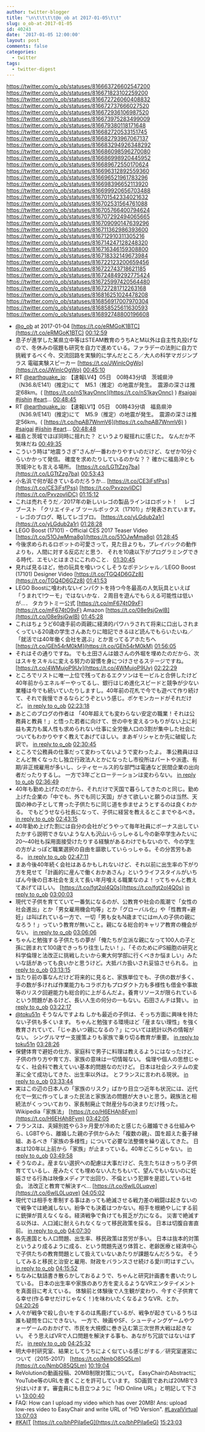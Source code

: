 ```yaml
---
author: twitter-blogger
title: "\n\t\t\t\t@o_ob at 2017-01-05\t\t"
slug: o_ob-at-2017-01-05
id: 40243
date: '2017-01-05 12:00:00'
layout: post
comments: false
categories:
  - twitter
tags:
  - twitter-digest
---
```


https://twitter.com/o_ob/statuses/816663726602547200 https://twitter.com/o_ob/statuses/816671823102259200 https://twitter.com/o_ob/statuses/816672726060408832 https://twitter.com/o_ob/statuses/816672737666027520 https://twitter.com/o_ob/statuses/816672936106987520 https://twitter.com/o_ob/statuses/816673975283499009 https://twitter.com/o_ob/statuses/816679380118171648 https://twitter.com/o_ob/statuses/816682720533151745 https://twitter.com/o_ob/statuses/816682793967067137 https://twitter.com/o_ob/statuses/816683294926348292 https://twitter.com/o_ob/statuses/816686098596270080 https://twitter.com/o_ob/statuses/816686998920445952 https://twitter.com/o_ob/statuses/816689672550170624 https://twitter.com/o_ob/statuses/816696312892559360 https://twitter.com/o_ob/statuses/816696521961783296 https://twitter.com/o_ob/statuses/816698396652113920 https://twitter.com/o_ob/statuses/816699920656703488 https://twitter.com/o_ob/statuses/816701542334021632 https://twitter.com/o_ob/statuses/816702531564761088 https://twitter.com/o_ob/statuses/816705766400794624 https://twitter.com/o_ob/statuses/816707292494065665 https://twitter.com/o_ob/statuses/816709090147639296 https://twitter.com/o_ob/statuses/816711362986393600 https://twitter.com/o_ob/statuses/816712910311305216 https://twitter.com/o_ob/statuses/816714247128248320 https://twitter.com/o_ob/statuses/816716346159308800 https://twitter.com/o_ob/statuses/816718332149673984 https://twitter.com/o_ob/statuses/816722123200659456 https://twitter.com/o_ob/statuses/816722743718621185 https://twitter.com/o_ob/statuses/816724849292775424 https://twitter.com/o_ob/statuses/816725997420564480 https://twitter.com/o_ob/statuses/816727281712263168 https://twitter.com/o_ob/statuses/816816251024478208 https://twitter.com/o_ob/statuses/816856917007970304 https://twitter.com/o_ob/statuses/816858525611630593 https://twitter.com/o_ob/statuses/816892748800196608  

*   [@o_ob](https://twitter.com/o_ob) at 2017-01-04 [https://t.co/eRMGoK1BTC](https://t.co/eRMGoK1BTC) [00:12:59](https://twitter.com/o_ob/statuses/816663726602547200)
*   息子が進学した某県立中等はSTEAM教育のうちAとM以外は自主性丸投げなので、冬休みの宿題も研究を自力で進めている。ファラデーの法則に自力で挑戦するべく今、交流回路を実験的に学んだところ／大人の科学マガジンプラス 電磁実験スピーカー [https://t.co/JWinlcOgWo](https://t.co/JWinlcOgWo) [00:45:10](https://twitter.com/o_ob/statuses/816671823102259200)
*   RT [@earthquake_jp](https://twitter.com/earthquake_jp): 【速報LV4】05日　00時43分頃　茨城県沖（N36.8/E141）(推定)にて　M5.1（推定）の地震が発生。　震源の深さは推定68km。( [https://t.co/nS1kayOnnc](https://t.co/nS1kayOnnc) ) [#saigai](https://twitter.com/search?q=%23saigai&src=hash) [#jishin](https://twitter.com/search?q=%23jishin&src=hash) [#eart](https://twitter.com/search?q=%23eart&src=hash)… [00:48:45](https://twitter.com/o_ob/statuses/816672726060408832)
*   RT [@earthquake_jp](https://twitter.com/earthquake_jp): 【速報LV1】05日　00時43分頃　福島県沖（N36.9/E141）(推定)にて　M5.9（推定）の地震が発生。　震源の深さは推定56km。( [https://t.co/hpAB7WnmV6](https://t.co/hpAB7WnmV6) ) [#saigai](https://twitter.com/search?q=%23saigai&src=hash) [#jishin](https://twitter.com/search?q=%23jishin&src=hash) [#eart](https://twitter.com/search?q=%23eart&src=hash)… [00:48:48](https://twitter.com/o_ob/statuses/816672737666027520)
*   福島と茨城でほぼ同時に揺れた？ というより縦揺れに感じた。 なんだか不気味だね [00:49:35](https://twitter.com/o_ob/statuses/816672936106987520)
*   こういう時は"地震うさぎ"さんが一番わかりやすいのだけど、なぜか10分ぐらいかかって発信。 確度を求めたりしているのかな？？ 確かに福島沖とも茨城沖とも言える場所。 [https://t.co/LGTtZzg7ba](https://t.co/LGTtZzg7ba) [00:53:43](https://twitter.com/o_ob/statuses/816673975283499009)
*   小名浜で何が起きているのだろうか… [https://t.co/CE3iFsfPss](https://t.co/CE3iFsfPss) [https://t.co/PxvzovliDC](https://t.co/PxvzovliDC) [01:15:12](https://twitter.com/o_ob/statuses/816679380118171648)
*   これは売れそうだ／2017年の新しいレゴの製品ラインはロボット！　 レゴ ブースト 「クリエイティブ ツールボックス（17101）」が発表されています。 - レゴのブログ、略してレゴブロ。 [https://t.co/yLGdub2a1r](https://t.co/yLGdub2a1r) [01:28:28](https://twitter.com/o_ob/statuses/816682720533151745)
*   LEGO Boost (17101) - Official CES 2017 Teaser Video [https://t.co/51OJwMma8g](https://t.co/51OJwMma8g) [01:28:45](https://twitter.com/o_ob/statuses/816682793967067137)
*   今後求められるロボットの可愛さって，見た目よりも，プレイバックの動作よりも，人間に対する反応だと思う． それを10歳以下がプログラミングできる時代．エモいとはまさにこれのこと． [01:30:45](https://twitter.com/o_ob/statuses/816683294926348292)
*   見れば見るほど，他の玩具を喰いつくしそうなポテンシャル／LEGO Boost (17101) Designer Video [https://t.co/TGQ4D6GZz8](https://t.co/TGQ4D6GZz8) [01:41:53](https://twitter.com/o_ob/statuses/816686098596270080)
*   LEGO Boostに喰われないインパクトを持つ今冬最高の人気玩具といえば「うまれて!ウーモ」ではないかな．２周目を遊んでもらえる可能性は低いが…． タカラトミー公式 [https://t.co/mF674tO9xF](https://t.co/mF674tO9xF) Amazon [https://t.co/08e9sjGwIB](https://t.co/08e9sjGwIB) [01:45:28](https://twitter.com/o_ob/statuses/816686998920445952)
*   これはちょうど60歳手前の両親に経済的パワハラされて将来に口出しされまくっている20歳の学生さんあたりに暗記できるほど読んでもらいたいね／「就活では40年働く会社を選ぶ」とか言ってるアホたちへ [https://t.co/GEh54rM0kM](https://t.co/GEh54rM0kM) [01:56:05](https://twitter.com/o_ob/statuses/816689672550170624)
*   それはその通りですね。 でも土田さんは娘さんの外堀を埋めたのだから、次はスキをスキルに変える努力の習慣を身につけさせるステージですね。 [https://t.co/4WMujoP9Uv](https://t.co/4WMujoP9Uv) [02:22:29](https://twitter.com/o_ob/statuses/816696312892559360)
*   ところでリストに唯一上位で残っておるエクソンはモービルと合併したけど40年前からエネルギーやってるし、銀行はじめ進化スピードと競争が少ない業種は今でも続いていたりしますし。40年前の花札で今でも遊べて作り続けて、それで我慢できるならどうぞという感じ。ポケモンカードがそれだけど。 [in reply to o_ob](https://twitter.com/o_ob/statuses/816689672550170624) [02:23:18](https://twitter.com/o_ob/statuses/816696521961783296)
*   あとこのブログの作者は 「40年超えても変わらない安定の職業！それは公務員と教員！」と悟った若者に向けて、世の中を変えるつもりがない上に利益も実力も属人性も求められない仕事に全労働人口の3割が集中した社会についてもわかりやすく教えてあげてほしい。まあギリシャとか先に破綻した訳で。 [in reply to o_ob](https://twitter.com/o_ob/statuses/816689672550170624) [02:30:45](https://twitter.com/o_ob/statuses/816698396652113920)
*   ところで公務員の仕事だって変わってないようで変わったよ。 準公務員はほとんど無くなったし独立行政法人とかになったし市役所はパートや派遣、有期/非正規雇用が多いし、シティセールス的な部門は電通など民間企業の出向者だったりするし。 一方で3年ごとローテーションは変わらない。 [in reply to o_ob](https://twitter.com/o_ob/statuses/816698396652113920) [02:36:49](https://twitter.com/o_ob/statuses/816699920656703488)
*   40年も勤め上げたのだから、それだけで天国で暮らしてきたのと同じ。勤め上げた企業の「中でも、外でも同じ天国」がきて欲しいと願うのは当然、天国の神の子として育った子供たちに同じ道を歩ませようとするのは良くわかる。 でもどうせなら社長になって、子供に経営を教えるとこまでやるべき。 [in reply to o_ob](https://twitter.com/o_ob/statuses/816689672550170624) [02:43:15](https://twitter.com/o_ob/statuses/816701542334021632)
*   40年勤め上げた割には自分の会社がどうやって毎年社員にボーナス出していたかすら説明できないような人も沢山いらっしゃるし今の新卒学生みたいに20〜40社も採用面接受けたりする経験があるわけでもないので、今の学生の方がよっぽど職業選択の自由を謳歌していらっしゃる。その分苦労もある。 [in reply to o_ob](https://twitter.com/o_ob/statuses/816689672550170624) [02:47:11](https://twitter.com/o_ob/statuses/816702531564761088)
*   まあ今後40年続く会社はあるかもしれないけど、それ以前に出生率の下がり方を見せて「計画的に産んで働くおかあさん」というライフスタイルがいちばん今後の日本社会を支えて長い年月喰える職業なのよ！ってちゃんと教えてあげてほしい。 [https://t.co/fgt2ol4Q0s](https://t.co/fgt2ol4Q0s) [in reply to o_ob](https://twitter.com/o_ob/statuses/816689672550170624) [03:00:03](https://twitter.com/o_ob/statuses/816705766400794624)
*   現代で子供を育てていて一番気になるのが、公教育や社会の風潮で「女性の社会進出」とか「男女雇用機会均等」とか「グローバル化」や「性教育=避妊」は叫ばれている一方で、一切「男も女もN歳までにはm人の子供の親になろう！」っていう教育が無いこと。親になる総合的キャリア教育の機会がない。 [in reply to o_ob](https://twitter.com/o_ob/statuses/816705766400794624) [03:06:06](https://twitter.com/o_ob/statuses/816707292494065665)
*   ちゃんと勉強する子供たちの夢が「俺たちが立派な親になって100人の子と孫に囲まれて100歳できっちり往生したい！」、「そのためにiPS細胞の研究と科学倫理と法改正に挑戦したいから東大何学部に行くべきか悩ましい」みたいな話があっても良いかと思うけど。大抵バカ扱いされ妥協させられる。 [in reply to o_ob](https://twitter.com/o_ob/statuses/816707292494065665) [03:13:15](https://twitter.com/o_ob/statuses/816709090147639296)
*   当たり前の事なんだけど将来的に見ると、家族単位でも、子供の数が多く、手の数が多ければ作業能力もコラボ力もプロダクト力も多様性も借金や事故等のリスク回避能力も総合的に上がるんだよ。養育リソースが限られているという問題があるけど、長い人生の何分の一もない。石田さんチは賢い。 [in reply to o_ob](https://twitter.com/o_ob/statuses/816709090147639296) [03:22:17](https://twitter.com/o_ob/statuses/816711362986393600)
*   [@toku51n](https://twitter.com/toku51n) そうなんですよね しかも最近の子供は、そっち方面に興味を持たない子供も多くいます。 ちゃんと勉強する環境ほど「産まない理性」を強く教育されていて、「じゃあいつ親になるの？」については統計以外の情報がない。 シングルマザー支援策よりも家族で乗り切る教育が重要。 [in reply to toku51n](https://twitter.com/toku51n/statuses/816710142037106688) [03:28:26](https://twitter.com/o_ob/statuses/816712910311305216)
*   保健体育で避妊の仕方、家庭科で男子に料理は教えるようにはなったけど、子供の作り方や育て方、家族の意味は一切情報ない。 倫理や個人の思想じゃなく、社会科で教えていい基本的問題なのだけど。 日本は社会システムの変革に全て成功してきた、出生率以外は。 とフランスに言われる現状。 [in reply to o_ob](https://twitter.com/o_ob/statuses/816711362986393600) [03:33:44](https://twitter.com/o_ob/statuses/816714247128248320)
*   実はこの辺の日本人の「家族のリスク」ばかり目立つ近年も状況には、近代化で一気に作ってしまった民法と家族法の問題が大きいと思う。親族法と相続法がくっついており、家長制廃止で財産分与の決まりだけ残った。 Wikipedia「家族法」 [https://t.co/H6EHAh8Fym](https://t.co/H6EHAh8Fym) [03:42:05](https://twitter.com/o_ob/statuses/816716346159308800)
*   フランスは、夫婦別姓やら3ヶ月愛が冷めたと感じたら離婚できる仕組みやら、LGBTやら、離婚した親の子供からみた「複数の親」、国を超えた養子縁組、あるべき「家族の多様性」について必要な法整備を繰り返してきた。 日本は120年以上前から「家族」が止まっている。40年どころじゃない。 [in reply to o_ob](https://twitter.com/o_ob/statuses/816716346159308800) [03:49:58](https://twitter.com/o_ob/statuses/816718332149673984)
*   そうなのよ。産まない選択への配慮は大事だけど、先生たちはきっちり子供育てているし、産みたくても埋めない人たちもいて、望んでもいないのに妊娠させる行為は映像メディアで出回り、不倫という犯罪を是認している社会。 法改正と教育で解決すべ… [https://t.co/6wIL0Luqve](https://t.co/6wIL0Luqve) [04:05:02](https://twitter.com/o_ob/statuses/816722123200659456)
*   現代では相手を牽制する事はあっても絶滅させる戦力差の戦闘は起きないので戦争では絶滅しない。紛争でも決着はつかない。相手を根絶やしにする前に銃弾が買えなくなる。経済戦争で負けても貧乏が力になる。 災害で絶滅する以外は、人口減に耐えられなくなって移民政策を採る。 日本は切腹自害直前。 [in reply to o_ob](https://twitter.com/o_ob/statuses/816718332149673984) [04:07:30](https://twitter.com/o_ob/statuses/816722743718621185)
*   各先進国とも人口問題、出生率、移民政策は苦労が多い。 日本は抜本的対策というより成るように成る、という問題先送り体質と、老齢医療と経済中心で子供たちの教育問題として扱えていないあたりが課題なんだろうな。 そうしてみると移民と治安と雇用、財政をバランスさせ続ける愛川町はすごい。 [in reply to o_ob](https://twitter.com/o_ob/statuses/816722743718621185) [04:15:52](https://twitter.com/o_ob/statuses/816724849292775424)
*   ちなみに駄話書き散らかしておるようで、ちゃんと研究計画書を書いたりしている。 日本の出生率や家族のあり方を変えるようなVRエンタテイメントを真面目に考えている。 体験前と体験後で人生観が変わり、今すぐ子供育てる幸せ(作る幸せだけじゃなく！)を味わいたくなるようなVR、とか。 [04:20:26](https://twitter.com/o_ob/statuses/816725997420564480)
*   人々が戦争で殺し合いをするのは馬鹿げているが、戦争が起きているうちは誰も疑問を口にできない。 一方で、映画やSF、シューティングゲームやウォーゲームのおかげで、市民を大規模に巻き込む第三次世界大戦は起きない。 そう思えばVRで人口問題を解決する事も、あながち冗談ではないはずだ。 [in reply to o_ob](https://twitter.com/o_ob/statuses/816725997420564480) [04:25:32](https://twitter.com/o_ob/statuses/816727281712263168)
*   明大中村研究室、結果としてうちによく似ている感じがする／研究室運営について（2015-2017） [https://t.co/NmbO85Q5Lm](https://t.co/NmbO85Q5Lm) [10:19:04](https://twitter.com/o_ob/statuses/816816251024478208)
*   ReVolutionの動画投稿、20MB制限対策について。 EasyChairのAbstractにYouTube等のURLを書くことを許可しています。 SD画質であれば20MBで3分はいけます。審査員にも目立つように「HD Online URL」と明記して下さい [13:00:40](https://twitter.com/o_ob/statuses/816856917007970304)
*   FAQ: How can I upload my video which has over 20MB! Ans: upload low-res video to EasyChair and write URL of "HD Version". [#LavalVirtual](https://twitter.com/search?q=%23LavalVirtual&src=hash) [13:07:03](https://twitter.com/o_ob/statuses/816858525611630593)
*   [#KAIT](https://twitter.com/search?q=%23KAIT&src=hash) [https://t.co/bhPPiIa6eG](https://t.co/bhPPiIa6eG) [15:23:03](https://twitter.com/o_ob/statuses/816892748800196608)